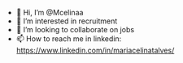 - 👋 Hi, I’m @Mcelinaa
- 👀 I’m interested in recruitment
- 💞️ I’m looking to collaborate on jobs
- 📫 How to reach me in linkedin: https://www.linkedin.com/in/mariacelinatalves/
